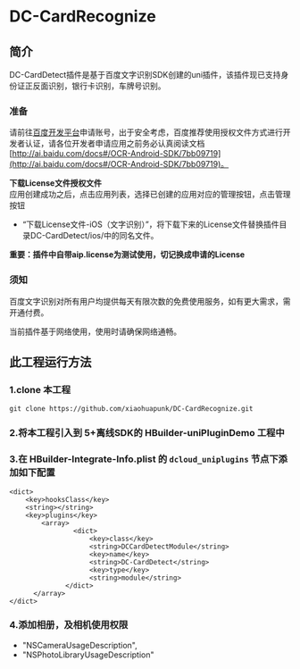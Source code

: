 # DC-CardRecognize

## 简介
DC-CardDetect插件是基于百度文字识别SDK创建的uni插件，该插件现已支持身份证正反面识别，银行卡识别，车牌号识别。

### 准备
请前往[百度开发平台](http://ai.baidu.com/tech/ocr)申请账号，出于安全考虑，百度推荐使用授权文件方式进行开发者认证，请各位开发者申请应用之前务必认真阅读文档[http://ai.baidu.com/docs#/OCR-Android-SDK/7bb09719](http://ai.baidu.com/docs#/OCR-Android-SDK/7bb09719)。

**下载License文件授权文件** <br>
应用创建成功之后，点击应用列表，选择已创建的应用对应的管理按钮，点击管理按钮 <br>

- “下载License文件-iOS（文字识别）”，将下载下来的License文件替换插件目录DC-CardDetect/ios/中的同名文件。

**重要：插件中自带aip.license为测试使用，切记换成申请的License**

### 须知

百度文字识别对所有用户均提供每天有限次数的免费使用服务，如有更大需求，需开通付费。

当前插件基于网络使用，使用时请确保网络通畅。


##  此工程运行方法
### 1.clone 本工程
`git clone https://github.com/xiaohuapunk/DC-CardRecognize.git`

### 2.将本工程引入到 5+离线SDK的 HBuilder-uniPluginDemo 工程中
### 3.在 HBuilder-Integrate-Info.plist 的 `dcloud_uniplugins` 节点下添加如下配置
```
<dict>
	<key>hooksClass</key>
   	<string></string>
   	<key>plugins</key>
        <array>
            	<dict>
                    <key>class</key>
                    <string>DCCardDetectModule</string>
                    <key>name</key>
                    <string>DC-CardDetect</string>
                    <key>type</key>
                    <string>module</string>
              </dict>
      </array>
</dict>
```

### 4.添加相册，及相机使用权限
- "NSCameraUsageDescription",
- "NSPhotoLibraryUsageDescription"
